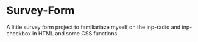 # Survey-Form
A little survey form project to familiariaze myself on the inp-radio and inp-checkbox in HTML and some CSS functions
